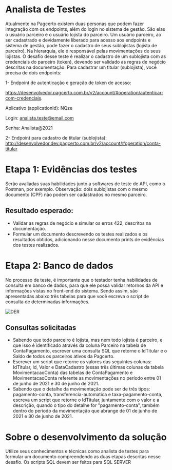# Analista de Testes

Atualmente na Pagcerto existem duas personas que podem fazer integração com os endpoints, além do login no sistema de gestão. São elas o usuário parceiro e o usuário lojista do parceiro. Um usuário parceiro, ao ser cadastrado e devidamente liberado para acesso aos endpoints e sistema de gestão, pode fazer o cadastro de seus sublojistas (lojista de parceiro). Na hierarquia, ele é responsável pelas movimentações de seus lojistas. O desafio desse teste é realizar o cadastro de um sublojista com as credenciais do parceiro (token), devendo ser validado as regras de negócio descritas na documentação. Para cadastrar um titular (sublojista), você precisa de dois endpoints:

1- Endpoint de autenticação e geração de token de acesso: 

https://desenvolvedor.pagcerto.com.br/v2/account/#operation/autenticar-com-credenciais. 

Aplicativo (applicationId): NQze

Login: analista.teste@email.com

Senha: Analista@2021


2- Endpoint para cadastro de titular (sublojista):
http://desenvolvedor.dev.pagcerto.com.br/v2/account/#operation/conta-titular

# Etapa 1: Evidências dos testes

Serão avaliadas suas habilidades junto a softwares de teste de API, como o Postman, por exemplo. Observação: dois sublojistas com o mesmo documento (CPF) não podem ser cadastrados no mesmo parceiro. 

## Resultado esperado:
- Validar as regras de negócio e simular os erros 422, descritos na documentação. 
- Formular um documento descrevendo os testes realizados e os resultados obtidos, adicionando nesse documento prints de evidências dos testes realizados.

# Etapa 2: Banco de dados

No processo de teste, é importante que o testador tenha habilidades de consulta em banco de dados, para que ele possa validar retornos da API e informações vistas no front-end do sistema. Sendo assim, são apresentadas abaixo três tabelas para que você escreva o script de consulta de determinadas informações.

![DER](https://user-images.githubusercontent.com/3877914/129735429-5e4de68a-fc39-40d1-8879-a33a322b130a.png)

## Consultas solicitadas

- Sabendo que todo parceiro é lojista, mas nem todo lojista é parceiro, e que isso é identificado através da coluna Parceiro na tabela de ContaPagamento, escrever uma consulta SQL que retorne o IdTitular e o Saldo de todos os parceiros ativos da Pagcerto.
- Escrever um script que retorne os valores das seguintes colunas: IdTitular, Id, Valor e DataCadastro (essas três últimas colunas da tabela MovimentacaoConta) das tabelas de ContaPagamento e MovimentacaoConta referente as movimentações no período entre 01 de junho de 2021 e 30 de junho de 2021.
- Sabendo que o detalhe da movimentação pode ser de três tipos: pagamento-conta, transferencia-automatica e taxa-pagamento-conta, escreva um script que retorne o IdTitular, juntamente com o valor e a descrição, quando o tipo do detalhe for "pagamento-conta", também dentro do período da movimentação que abrange de 01 de junho de 2021 e 30 de junho de 2021.

# Sobre o desenvolvimento da solução

Utilize seus conhecimentos e técnicas como analista de testes para formular um documento compreendendo as duas etapas descritas nesse desafio. Os scripts SQL devem ser feitos para SQL SERVER
